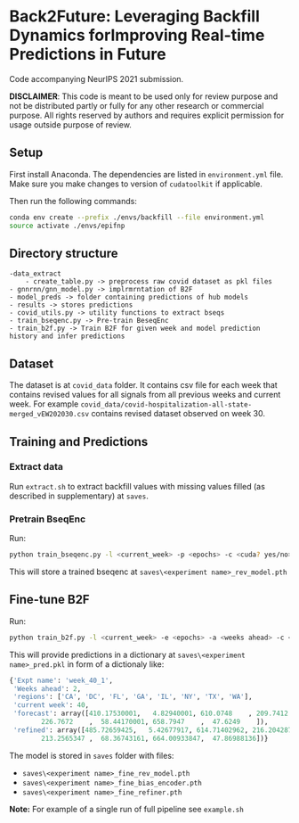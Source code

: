 # Back2Future: Leveraging Backfill Dynamics forImproving Real-time Predictions in Future

Code accompanying NeurIPS 2021 submission.



**DISCLAIMER**: This code is meant to be used only for review purpose and not be distributed partly or fully for any other research or commercial purpose. All rights reserved by authors and requires explicit permission for usage outside purpose of review.

## Setup

First install Anaconda. The dependencies are listed in `environment.yml` file. Make sure you make changes to version of `cudatoolkit` if applicable.

Then run the following commands:

```bash
conda env create --prefix ./envs/backfill --file environment.yml
source activate ./envs/epifnp
```

## Directory structure

```
-data_extract
	- create_table.py -> preprocess raw covid dataset as pkl files
- gnnrnn/gnn_model.py -> implrmrntation of B2F
- model_preds -> folder containing predictions of hub models
- results -> stores predictions
- covid_utils.py -> utility functions to extract bseqs
- train_bseqenc.py -> Pre-train BeseqEnc
- train_b2f.py -> Train B2F for given week and model prediction history and infer predictions
```

## Dataset

The dataset is at `covid_data` folder. It contains csv file for each week that contains revised values for all signals from all previous weeks and current week. For example `covid_data/covid-hospitalization-all-state-merged_vEW202030.csv` contains revised dataset observed on week 30.

## Training and Predictions

### Extract data
Run `extract.sh` to extract backfill values with missing values filled (as described in supplementary) at `saves`.

### Pretrain BseqEnc

Run:

```bash
python train_bseqenc.py -l <current_week> -p <epochs> -c <cuda? yes/no> -m <minimum lenght of bseq> -n <experiment name>
```

This will store a trained bseqenc at `saves\<experiment name>_rev_model.pth`

## Fine-tune B2F

Run:

```bash
python train_b2f.py -l <current_week> -e <epochs> -a <weeks ahead> -c <cuda? yes/no> -n <experiment name>
```
This will provide predictions in a dictionary at `saves\<experiment name>_pred.pkl` in form of a dictionaly like:

```python
{'Expt name': 'week_40_1',
 'Weeks ahead': 2,
 'regions': ['CA', 'DC', 'FL', 'GA', 'IL', 'NY', 'TX', 'WA'],
 'current week': 40,
 'forecast': array([410.17530001,   4.82940001, 610.0748    , 209.7412    ,
        226.7672    ,  58.44170001, 658.7947    ,  47.6249    ]),
 'refined': array([485.72659425,   5.42677917, 614.71402962, 216.20428756,
        213.2565347 ,  68.36743161, 664.00933847,  47.86988136])}
```
The model is stored in `saves` folder with files:

- `saves\<experiment name>_fine_rev_model.pth`
- `saves\<experiment name>_fine_bias_encoder.pth`
- `saves\<experiment name>_fine_refiner.pth`

**Note:** For example of a single run of full pipeline see `example.sh`